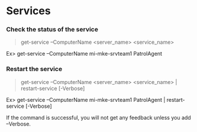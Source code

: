 # Services

### Check the status of the service

> get-service –ComputerName <server_name> <service_name>

Ex> get-service –ComputerName mi-mke-srvteam1 PatrolAgent

### Restart the service

> get-service –ComputerName <server_name> <service_name> | restart-service [-Verbose]

Ex> get-service –ComputerName mi-mke-srvteam1 PatrolAgent | restart-service [-Verbose]

If the command is successful, you will not get any feedback unless you add –Verbose.

